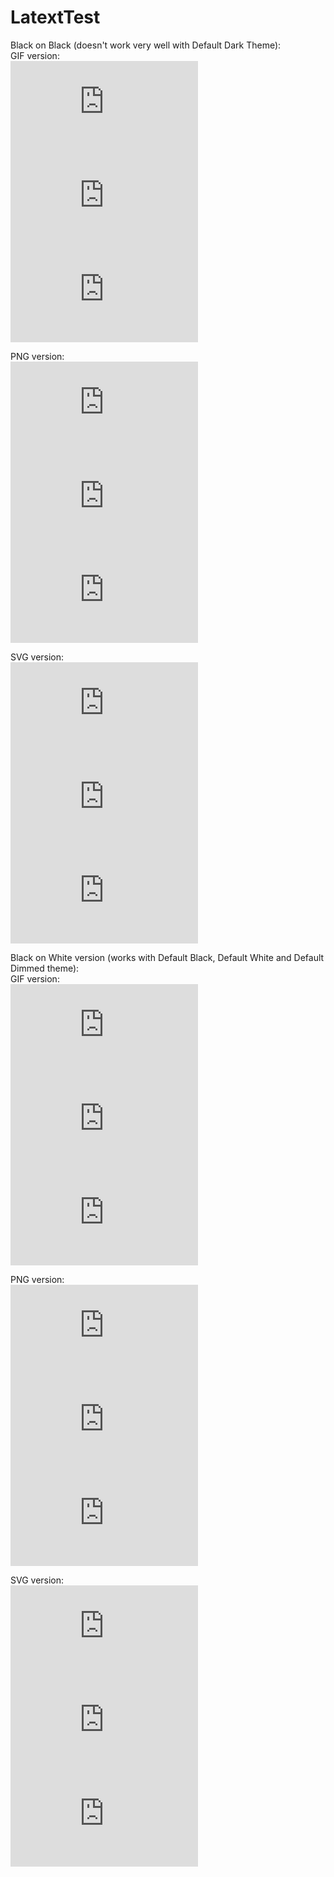 # LatextTest

Black on Black (doesn't work very well with Default Dark Theme):  
GIF version:  
![equation](http://latex.codecogs.com/gif.latex?O_t%3D%5Ctext%20%7B%20Onset%20event%20at%20time%20bin%20%7D%20t)  
![equation](http://latex.codecogs.com/gif.latex?s%3D%5Ctext%20%7B%20sensor%20reading%20%7D)  
![equation](http://latex.codecogs.com/gif.latex?P%28s%20%7C%20O_t%20%29%3D%5Ctext%20%7B%20Probability%20of%20a%20sensor%20reading%20value%20when%20sleep%20onset%20is%20observed%20at%20a%20time%20bin%20%7D%20t)  

PNG version:  
![equation](http://latex.codecogs.com/png.latex?O_t%3D%5Ctext%20%7B%20Onset%20event%20at%20time%20bin%20%7D%20t)  
![equation](http://latex.codecogs.com/png.latex?s%3D%5Ctext%20%7B%20sensor%20reading%20%7D)  
![equation](http://latex.codecogs.com/png.latex?P%28s%20%7C%20O_t%20%29%3D%5Ctext%20%7B%20Probability%20of%20a%20sensor%20reading%20value%20when%20sleep%20onset%20is%20observed%20at%20a%20time%20bin%20%7D%20t)  

SVG version:  
![equation](http://latex.codecogs.com/svg.latex?O_t%3D%5Ctext%20%7B%20Onset%20event%20at%20time%20bin%20%7D%20t)  
![equation](http://latex.codecogs.com/svg.latex?s%3D%5Ctext%20%7B%20sensor%20reading%20%7D)  
![equation](http://latex.codecogs.com/svg.latex?P%28s%20%7C%20O_t%20%29%3D%5Ctext%20%7B%20Probability%20of%20a%20sensor%20reading%20value%20when%20sleep%20onset%20is%20observed%20at%20a%20time%20bin%20%7D%20t)


Black on White version (works with Default Black, Default White and Default Dimmed theme):  
GIF version:  
![equation](http://latex.codecogs.com/gif.latex?%5Cbg_white%20O_t%3D%5Ctext%20%7B%20Onset%20event%20at%20time%20bin%20%7D%20t)  
![equation](http://latex.codecogs.com/gif.latex?%5Cbg_white%20s%3D%5Ctext%20%7B%20sensor%20reading%20%7D)  
![equation](http://latex.codecogs.com/gif.latex?%5Cbg_white%20P%28s%20%7C%20O_t%20%29%3D%5Ctext%20%7B%20Probability%20of%20a%20sensor%20reading%20value%20when%20sleep%20onset%20is%20observed%20at%20a%20time%20bin%20%7D%20t)  

PNG version:  
![equation](http://latex.codecogs.com/png.latex?%5Cbg_white%20O_t%3D%5Ctext%20%7B%20Onset%20event%20at%20time%20bin%20%7D%20t)  
![equation](http://latex.codecogs.com/png.latex?%5Cbg_white%20s%3D%5Ctext%20%7B%20sensor%20reading%20%7D)  
![equation](http://latex.codecogs.com/png.latex?%5Cbg_white%20P%28s%20%7C%20O_t%20%29%3D%5Ctext%20%7B%20Probability%20of%20a%20sensor%20reading%20value%20when%20sleep%20onset%20is%20observed%20at%20a%20time%20bin%20%7D%20t)  

SVG version:  
![equation](http://latex.codecogs.com/png.latex?%5Cbg_white%20O_t%3D%5Ctext%20%7B%20Onset%20event%20at%20time%20bin%20%7D%20t)  
![equation](http://latex.codecogs.com/png.latex?%5Cbg_white%20s%3D%5Ctext%20%7B%20sensor%20reading%20%7D)  
![equation](http://latex.codecogs.com/png.latex?%5Cbg_white%20P%28s%20%7C%20O_t%20%29%3D%5Ctext%20%7B%20Probability%20of%20a%20sensor%20reading%20value%20when%20sleep%20onset%20is%20observed%20at%20a%20time%20bin%20%7D%20t)  


